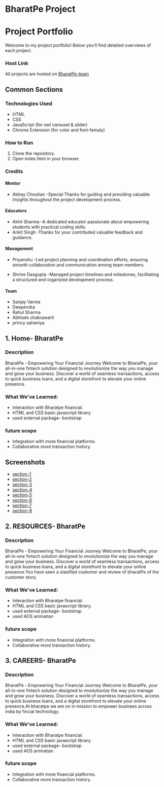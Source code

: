 # BharatPe Project
# Project Portfolio

Welcome to my project portfolio! Below you'll find detailed overviews of each project.
### Host Link 

 All projects are hosted on [BharatPe-team](https://sanjayvvarma.github.io/Bharat-Pe/) 

## Common Sections
### Technologies Used
* HTML
* CSS
* JavaScript (for owl carousel & slider) 
* Chrome Extension (for color and font-famaly)

### How to Run
1. Clone the repository.
2. Open index.html in your browser.

### Credits
#### Mentor
* Abhay Chouhan -Special Thanks for guiding and providing valuable insights throughout the project development process.
#### Educators
* Akhil Sharma -A dedicated educator passionate about empowering students with practical coding skills.
* Ankit Singh -Thanks for your contributed valuable feedback and guidance.
#### Management
* Priyanshu -Led project planning and coordination efforts, ensuring smooth collaboration and communication among team members.

* Shrine Dasgupta -Managed project timelines and milestones, facilitating a structured and organized development process.

#### Team
* Sanjay Varma
* Deependra 
* Rahul Sharma
* Abhisek chakrawarti
* princy sahaniya

## 1. Home- BharatPe

### Description
BharatPe - Empowering Your Financial Journey
Welcome to BharatPe, your all-in-one fintech solution designed to revolutionize the way you manage and grow your business. Discover a world of seamless transactions, access to quick business loans, and a digital storefront to elevate your online presence.
### What We've Learned:
* Interaction with Bharatpe financial.
* HTML and CSS basic javascript library.
* used external package- bootstrap
### future scope
* Integration with more financial platforms.
* Collaborative more transaction history.
## Screenshots
* [section-1](./Sanjay/images/1.jpg)
* [section-2](./Sanjay/images/2.jpg)
* [section-3](./Sanjay/images/3.jpg)
* [section-4](./Sanjay/images/4.jpg)
* [section-5](./Sanjay/images/5.jpg)
* [section-6](./Sanjay/images/6.jpg)
* [section-7](./Sanjay/images/7.jpg)
* [section-8](./Sanjay/images/8.jpg)


## 2. RESOURCES- BharatPe

### Description
BharatPe - Empowering Your Financial Journey
Welcome to BharatPe, your all-in-one fintech solution designed to revolutionize the way you manage and grow your business. Discover a world of seamless transactions, access to quick business loans, and a digital storefront to elevate your online presence.You have seen a stasified  customer  and review of bharatPe of the customer story.
### What We've Learned:
* Interaction with Bharatpe financial.
* HTML and CSS basic javascript library.
* used external package- bootstrap
* used AOS animatian
### future scope
* Integration with more financial platforms.
* Collaborative more transaction history.


## 3. CAREERS- BharatPe

### Description
BharatPe - Empowering Your Financial Journey
Welcome to BharatPe, your all-in-one fintech solution designed to revolutionize the way you manage and grow your business. Discover a world of seamless transactions, access to quick business loans, and a digital storefront to elevate your online presence.At bharatpe we are on in mission to empower businees across india by fincial technology.
### What We've Learned:
* Interaction with Bharatpe financial.
* HTML and CSS basic javascript library.
* used external package- bootstrap
* used AOS animatian
### future scope
* Integration with more financial platforms.
* Collaborative more transaction history.
